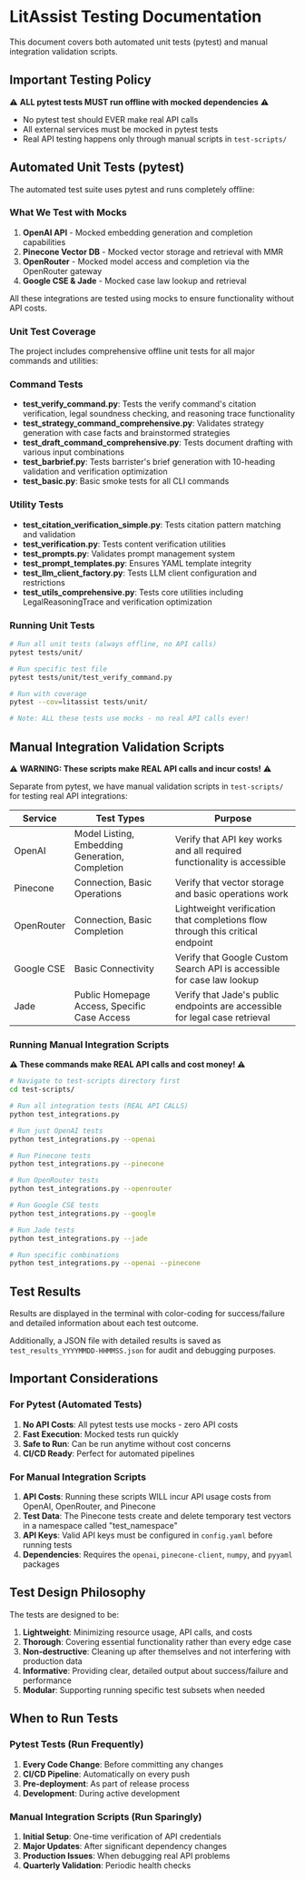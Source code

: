 # LitAssist Testing Documentation

This document covers both automated unit tests (pytest) and manual integration validation scripts.

## Important Testing Policy

⚠️ **ALL pytest tests MUST run offline with mocked dependencies** ⚠️
- No pytest test should EVER make real API calls
- All external services must be mocked in pytest tests
- Real API testing happens only through manual scripts in `test-scripts/`

## Automated Unit Tests (pytest)

The automated test suite uses pytest and runs completely offline:

### What We Test with Mocks

1. **OpenAI API** - Mocked embedding generation and completion capabilities
2. **Pinecone Vector DB** - Mocked vector storage and retrieval with MMR
3. **OpenRouter** - Mocked model access and completion via the OpenRouter gateway
4. **Google CSE & Jade** - Mocked case law lookup and retrieval

All these integrations are tested using mocks to ensure functionality without API costs.

### Unit Test Coverage

The project includes comprehensive offline unit tests for all major commands and utilities:

### Command Tests
- **test_verify_command.py**: Tests the verify command's citation verification, legal soundness checking, and reasoning trace functionality
- **test_strategy_command_comprehensive.py**: Validates strategy generation with case facts and brainstormed strategies
- **test_draft_command_comprehensive.py**: Tests document drafting with various input combinations
- **test_barbrief.py**: Tests barrister's brief generation with 10-heading validation and verification optimization
- **test_basic.py**: Basic smoke tests for all CLI commands

### Utility Tests
- **test_citation_verification_simple.py**: Tests citation pattern matching and validation
- **test_verification.py**: Tests content verification utilities
- **test_prompts.py**: Validates prompt management system
- **test_prompt_templates.py**: Ensures YAML template integrity
- **test_llm_client_factory.py**: Tests LLM client configuration and restrictions
- **test_utils_comprehensive.py**: Tests core utilities including LegalReasoningTrace and verification optimization

### Running Unit Tests
```bash
# Run all unit tests (always offline, no API calls)
pytest tests/unit/

# Run specific test file
pytest tests/unit/test_verify_command.py

# Run with coverage
pytest --cov=litassist tests/unit/

# Note: ALL these tests use mocks - no real API calls ever!
```

## Manual Integration Validation Scripts

⚠️ **WARNING: These scripts make REAL API calls and incur costs!** ⚠️

Separate from pytest, we have manual validation scripts in `test-scripts/` for testing real API integrations:

| Service | Test Types | Purpose |
|---------|------------|---------|
| OpenAI | Model Listing, Embedding Generation, Completion | Verify that API key works and all required functionality is accessible |
| Pinecone | Connection, Basic Operations | Verify that vector storage and basic operations work |
| OpenRouter | Connection, Basic Completion | Lightweight verification that completions flow through this critical endpoint |
| Google CSE | Basic Connectivity | Verify that Google Custom Search API is accessible for case law lookup |
| Jade | Public Homepage Access, Specific Case Access | Verify that Jade's public endpoints are accessible for legal case retrieval |

### Running Manual Integration Scripts

**⚠️ These commands make REAL API calls and cost money! ⚠️**

```bash
# Navigate to test-scripts directory first
cd test-scripts/

# Run all integration tests (REAL API CALLS)
python test_integrations.py

# Run just OpenAI tests
python test_integrations.py --openai

# Run Pinecone tests
python test_integrations.py --pinecone

# Run OpenRouter tests
python test_integrations.py --openrouter

# Run Google CSE tests
python test_integrations.py --google

# Run Jade tests
python test_integrations.py --jade

# Run specific combinations
python test_integrations.py --openai --pinecone
```

## Test Results

Results are displayed in the terminal with color-coding for success/failure and detailed information about each test outcome.

Additionally, a JSON file with detailed results is saved as `test_results_YYYYMMDD-HHMMSS.json` for audit and debugging purposes.

## Important Considerations

### For Pytest (Automated Tests)
1. **No API Costs**: All pytest tests use mocks - zero API costs
2. **Fast Execution**: Mocked tests run quickly
3. **Safe to Run**: Can be run anytime without cost concerns
4. **CI/CD Ready**: Perfect for automated pipelines

### For Manual Integration Scripts
1. **API Costs**: Running these scripts WILL incur API usage costs from OpenAI, OpenRouter, and Pinecone
2. **Test Data**: The Pinecone tests create and delete temporary test vectors in a namespace called "test_namespace"
3. **API Keys**: Valid API keys must be configured in `config.yaml` before running tests
4. **Dependencies**: Requires the `openai`, `pinecone-client`, `numpy`, and `pyyaml` packages

## Test Design Philosophy

The tests are designed to be:

1. **Lightweight**: Minimizing resource usage, API calls, and costs
2. **Thorough**: Covering essential functionality rather than every edge case
3. **Non-destructive**: Cleaning up after themselves and not interfering with production data
4. **Informative**: Providing clear, detailed output about success/failure and performance
5. **Modular**: Supporting running specific test subsets when needed

## When to Run Tests

### Pytest Tests (Run Frequently)
1. **Every Code Change**: Before committing any changes
2. **CI/CD Pipeline**: Automatically on every push
3. **Pre-deployment**: As part of release process
4. **Development**: During active development

### Manual Integration Scripts (Run Sparingly)
1. **Initial Setup**: One-time verification of API credentials
2. **Major Updates**: After significant dependency changes
3. **Production Issues**: When debugging real API problems
4. **Quarterly Validation**: Periodic health checks
